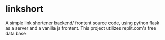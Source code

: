 # linkshort
A simple link shortener backend/ frontent source code, using python flask as a server and a vanilla js frontent.
This project utilizes replit.com's free data base
